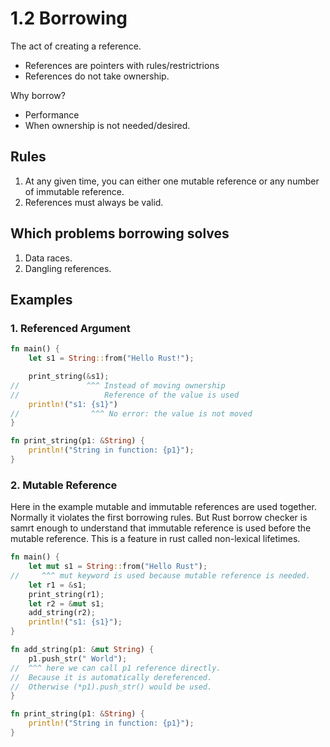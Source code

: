 # 1.2 Borrowing

The act of creating a reference.

- References are pointers with rules/restrictrions
- References do not take ownership.

Why borrow?

- Performance
- When ownership is not needed/desired.

## Rules

1. At any given time, you can either one mutable reference or any number of immutable reference.
2. References must always be valid.

## Which problems borrowing solves

1. Data races.
2. Dangling references.

## Examples

### 1. Referenced Argument

```rust
fn main() {
    let s1 = String::from("Hello Rust!");

    print_string(&s1);
//               ^^^ Instead of moving ownership
//                   Reference of the value is used
    println!("s1: {s1}")
//                ^^^ No error: the value is not moved
}

fn print_string(p1: &String) {
    println!("String in function: {p1}");
}
```

### 2. Mutable Reference

Here in the example mutable and immutable references are used together. Normally it violates the first borrowing rules. But Rust borrow checker is samrt enough to understand that immutable reference is used before the mutable reference. This is a feature in rust called non-lexical lifetimes.

```rust
fn main() {
    let mut s1 = String::from("Hello Rust");
//     ^^^ mut keyword is used because mutable reference is needed.
    let r1 = &s1;
    print_string(r1);
    let r2 = &mut s1;
    add_string(r2);
    println!("s1: {s1}");
}

fn add_string(p1: &mut String) {
    p1.push_str(" World");
//  ^^^ here we can call p1 reference directly.
//  Because it is automatically dereferenced.
//  Otherwise (*p1).push_str() would be used.
}

fn print_string(p1: &String) {
    println!("String in function: {p1}");
}
```
